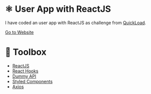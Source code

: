 # ⚛️ User App with ReactJS

I have coded an user app with ReactJS as challenge from <a href="https://www.quickload.com/">QuickLoad</a>.

<a href="https://react-user-app-challenge.netlify.app/">Go to Website</a>

# 🧰 Toolbox

<ul style="list-style-type:disc">
   <li><a href="https://reactjs.org">ReactJS</a></li>
   <li><a href="https://reactjs.org/docs/hooks-intro.html">React Hooks</a></li>
   <li><a href="https://dummyapi.io/">Dummy API</a></li>
   <li><a href="https://styled-components.com">Styled Components</a></li>
   <li><a href="https://www.npmjs.com/package/axios">Axios</a></li>
</ul>
